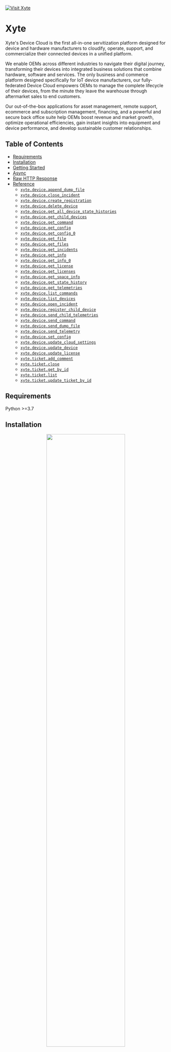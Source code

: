 <div align="left">

[![Visit Xyte](./header.png)](https://xyte.io)

# Xyte<a id="xyte"></a>

Xyte's Device Cloud is the first all-in-one servitization platform designed for device and hardware manufacturers to cloudify, operate, support, and commercialize their connected devices in a unified platform. 

We enable OEMs across different industries to navigate their digital journey, transforming their devices into integrated business solutions that combine hardware, software and services. The only business and commerce platform designed specifically for IoT device manufacturers, our fully-federated Device Cloud empowers OEMs to manage the complete lifecycle of their devices, from the minute they leave the warehouse through aftermarket sales to end customers.

Our out-of-the-box applications for asset management, remote support, ecommerce and subscription management, financing, and a powerful and secure back office suite help OEMs boost revenue and market growth, optimize operational efficiencies, gain instant insights into equipment and device performance, and develop sustainable customer relationships.


</div>

## Table of Contents<a id="table-of-contents"></a>

<!-- toc -->

- [Requirements](#requirements)
- [Installation](#installation)
- [Getting Started](#getting-started)
- [Async](#async)
- [Raw HTTP Response](#raw-http-response)
- [Reference](#reference)
  * [`xyte.device.append_dump_file`](#xytedeviceappend_dump_file)
  * [`xyte.device.close_incident`](#xytedeviceclose_incident)
  * [`xyte.device.create_registration`](#xytedevicecreate_registration)
  * [`xyte.device.delete_device`](#xytedevicedelete_device)
  * [`xyte.device.get_all_device_state_histories`](#xytedeviceget_all_device_state_histories)
  * [`xyte.device.get_child_devices`](#xytedeviceget_child_devices)
  * [`xyte.device.get_command`](#xytedeviceget_command)
  * [`xyte.device.get_config`](#xytedeviceget_config)
  * [`xyte.device.get_config_0`](#xytedeviceget_config_0)
  * [`xyte.device.get_file`](#xytedeviceget_file)
  * [`xyte.device.get_files`](#xytedeviceget_files)
  * [`xyte.device.get_incidents`](#xytedeviceget_incidents)
  * [`xyte.device.get_info`](#xytedeviceget_info)
  * [`xyte.device.get_info_0`](#xytedeviceget_info_0)
  * [`xyte.device.get_license`](#xytedeviceget_license)
  * [`xyte.device.get_licenses`](#xytedeviceget_licenses)
  * [`xyte.device.get_space_info`](#xytedeviceget_space_info)
  * [`xyte.device.get_state_history`](#xytedeviceget_state_history)
  * [`xyte.device.get_telemetries`](#xytedeviceget_telemetries)
  * [`xyte.device.list_commands`](#xytedevicelist_commands)
  * [`xyte.device.list_devices`](#xytedevicelist_devices)
  * [`xyte.device.open_incident`](#xytedeviceopen_incident)
  * [`xyte.device.register_child_device`](#xytedeviceregister_child_device)
  * [`xyte.device.send_child_telemetries`](#xytedevicesend_child_telemetries)
  * [`xyte.device.send_command`](#xytedevicesend_command)
  * [`xyte.device.send_dump_file`](#xytedevicesend_dump_file)
  * [`xyte.device.send_telemetry`](#xytedevicesend_telemetry)
  * [`xyte.device.set_config`](#xytedeviceset_config)
  * [`xyte.device.update_cloud_settings`](#xytedeviceupdate_cloud_settings)
  * [`xyte.device.update_device`](#xytedeviceupdate_device)
  * [`xyte.device.update_license`](#xytedeviceupdate_license)
  * [`xyte.ticket.add_comment`](#xyteticketadd_comment)
  * [`xyte.ticket.close`](#xyteticketclose)
  * [`xyte.ticket.get_by_id`](#xyteticketget_by_id)
  * [`xyte.ticket.list`](#xyteticketlist)
  * [`xyte.ticket.update_ticket_by_id`](#xyteticketupdate_ticket_by_id)

<!-- tocstop -->

## Requirements<a id="requirements"></a>

Python >=3.7

## Installation<a id="installation"></a>
<div align="center">
  <a href="https://konfigthis.com/sdk-sign-up?company=Xyte&language=Python">
    <img src="https://raw.githubusercontent.com/konfig-dev/brand-assets/HEAD/cta-images/python-cta.png" width="70%">
  </a>
</div>

## Getting Started<a id="getting-started"></a>

```python
from pprint import pprint
from xyte_python_sdk import Xyte, ApiException

xyte = Xyte(
    sec0="YOUR_API_KEY",
)

try:
    # Append Dump File
    append_dump_file_response = xyte.device.append_dump_file(
        raw_body="string_example",
        device_id="deviceId_example",
        dump_id="dumpId_example",
    )
    print(append_dump_file_response)
except ApiException as e:
    print("Exception when calling DeviceApi.append_dump_file: %s\n" % e)
    pprint(e.body)
    if e.status == 401:
        pprint(e.body["error"])
    pprint(e.headers)
    pprint(e.status)
    pprint(e.reason)
    pprint(e.round_trip_time)
```

## Async<a id="async"></a>

`async` support is available by prepending `a` to any method.

```python
import asyncio
from pprint import pprint
from xyte_python_sdk import Xyte, ApiException

xyte = Xyte(
    sec0="YOUR_API_KEY",
)


async def main():
    try:
        # Append Dump File
        append_dump_file_response = await xyte.device.aappend_dump_file(
            raw_body="string_example",
            device_id="deviceId_example",
            dump_id="dumpId_example",
        )
        print(append_dump_file_response)
    except ApiException as e:
        print("Exception when calling DeviceApi.append_dump_file: %s\n" % e)
        pprint(e.body)
        if e.status == 401:
            pprint(e.body["error"])
        pprint(e.headers)
        pprint(e.status)
        pprint(e.reason)
        pprint(e.round_trip_time)


asyncio.run(main())
```

## Raw HTTP Response<a id="raw-http-response"></a>

To access raw HTTP response values, use the `.raw` namespace.

```python
from pprint import pprint
from xyte_python_sdk import Xyte, ApiException

xyte = Xyte(
    sec0="YOUR_API_KEY",
)

try:
    # Append Dump File
    append_dump_file_response = xyte.device.raw.append_dump_file(
        raw_body="string_example",
        device_id="deviceId_example",
        dump_id="dumpId_example",
    )
    pprint(append_dump_file_response.body)
    pprint(append_dump_file_response.body["length"])
    pprint(append_dump_file_response.headers)
    pprint(append_dump_file_response.status)
    pprint(append_dump_file_response.round_trip_time)
except ApiException as e:
    print("Exception when calling DeviceApi.append_dump_file: %s\n" % e)
    pprint(e.body)
    if e.status == 401:
        pprint(e.body["error"])
    pprint(e.headers)
    pprint(e.status)
    pprint(e.reason)
    pprint(e.round_trip_time)
```


## Reference<a id="reference"></a>
### `xyte.device.append_dump_file`<a id="xytedeviceappend_dump_file"></a>

Append Dump File

#### 🛠️ Usage<a id="🛠️-usage"></a>

```python
append_dump_file_response = xyte.device.append_dump_file(
    raw_body="string_example",
    device_id="deviceId_example",
    dump_id="dumpId_example",
)
```

#### ⚙️ Parameters<a id="⚙️-parameters"></a>

##### raw_body: `str`<a id="raw_body-str"></a>

##### device_id: `str`<a id="device_id-str"></a>

##### dump_id: `str`<a id="dump_id-str"></a>

#### ⚙️ Request Body<a id="⚙️-request-body"></a>

[`DeviceAppendDumpFileRequest`](./xyte_python_sdk/type/device_append_dump_file_request.py)
#### 🔄 Return<a id="🔄-return"></a>

[`DeviceAppendDumpFileResponse`](./xyte_python_sdk/pydantic/device_append_dump_file_response.py)

#### 🌐 Endpoint<a id="🌐-endpoint"></a>

`/v1/devices/{deviceId}/dumps/{dumpId}` `put`

[🔙 **Back to Table of Contents**](#table-of-contents)

---

### `xyte.device.close_incident`<a id="xytedeviceclose_incident"></a>

Close Incident

#### 🛠️ Usage<a id="🛠️-usage"></a>

```python
close_incident_response = xyte.device.close_incident(
    device_id="deviceId_example",
    incident_id="incidentId_example",
)
```

#### ⚙️ Parameters<a id="⚙️-parameters"></a>

##### device_id: `str`<a id="device_id-str"></a>

Unique Device ID

##### incident_id: `str`<a id="incident_id-str"></a>

The unique id of the incident to close

#### 🔄 Return<a id="🔄-return"></a>

[`DeviceCloseIncidentResponse`](./xyte_python_sdk/pydantic/device_close_incident_response.py)

#### 🌐 Endpoint<a id="🌐-endpoint"></a>

`/v1/devices/{deviceId}/incidents/{incidentId}` `delete`

[🔙 **Back to Table of Contents**](#table-of-contents)

---

### `xyte.device.create_registration`<a id="xytedevicecreate_registration"></a>

Register Device

#### 🛠️ Usage<a id="🛠️-usage"></a>

```python
create_registration_response = xyte.device.create_registration(
    sn="string_example",
    firmware_version="1.0.0",
    hardware_key="string_example",
    mac="string_example",
    cloud_id="string_example",
    name="string_example",
    details={},
    sub_model="string_example",
    parent_id="string_example",
)
```

#### ⚙️ Parameters<a id="⚙️-parameters"></a>

##### sn: `str`<a id="sn-str"></a>

Unique device serial number

##### firmware_version: `str`<a id="firmware_version-str"></a>

Semver based firmware version

##### hardware_key: `str`<a id="hardware_key-str"></a>

Key defined in the model's hardware key section

##### mac: `str`<a id="mac-str"></a>

MAC address of the device

##### cloud_id: `str`<a id="cloud_id-str"></a>

Unique device identifier (must specify this or mac)

##### name: `str`<a id="name-str"></a>

Display name for the end-user

##### details: `Dict[str, Union[bool, date, datetime, dict, float, int, list, str, None]]`<a id="details-dictstr-unionbool-date-datetime-dict-float-int-list-str-none"></a>

Generic JSON object with unconstrained data

##### sub_model: `str`<a id="sub_model-str"></a>

Additional model details text

##### parent_id: `str`<a id="parent_id-str"></a>

UUID of the parent device

#### ⚙️ Request Body<a id="⚙️-request-body"></a>

[`DeviceCreateRegistrationRequest`](./xyte_python_sdk/type/device_create_registration_request.py)
#### 🔄 Return<a id="🔄-return"></a>

[`DeviceCreateRegistrationResponse`](./xyte_python_sdk/pydantic/device_create_registration_response.py)

#### 🌐 Endpoint<a id="🌐-endpoint"></a>

`/v1/devices` `post`

[🔙 **Back to Table of Contents**](#table-of-contents)

---

### `xyte.device.delete_device`<a id="xytedevicedelete_device"></a>

Delete Device

#### 🛠️ Usage<a id="🛠️-usage"></a>

```python
delete_device_response = xyte.device.delete_device(
    device_id="device_id_example",
)
```

#### ⚙️ Parameters<a id="⚙️-parameters"></a>

##### device_id: `str`<a id="device_id-str"></a>

Device's unique ID

#### 🔄 Return<a id="🔄-return"></a>

[`DeviceDeleteDeviceResponse`](./xyte_python_sdk/pydantic/device_delete_device_response.py)

#### 🌐 Endpoint<a id="🌐-endpoint"></a>

`/core/v1/partner/devices/{device_id}` `delete`

[🔙 **Back to Table of Contents**](#table-of-contents)

---

### `xyte.device.get_all_device_state_histories`<a id="xytedeviceget_all_device_state_histories"></a>

Get All Device's State History

#### 🛠️ Usage<a id="🛠️-usage"></a>

```python
get_all_device_state_histories_response = xyte.device.get_all_device_state_histories(
    status="string_example",
    _from="beginning of current month",
    to="Current time",
    page=1,
)
```

#### ⚙️ Parameters<a id="⚙️-parameters"></a>

##### status: `str`<a id="status-str"></a>

Filter by state: online, offline, unavailable, error

##### _from: `datetime`<a id="_from-datetime"></a>

Query range

##### to: `datetime`<a id="to-datetime"></a>

Query range

##### page: `int`<a id="page-int"></a>

Pagination (500 records per page)

#### 🌐 Endpoint<a id="🌐-endpoint"></a>

`/core/v1/partner/devices/histories` `get`

[🔙 **Back to Table of Contents**](#table-of-contents)

---

### `xyte.device.get_child_devices`<a id="xytedeviceget_child_devices"></a>

Get Child Devices

#### 🛠️ Usage<a id="🛠️-usage"></a>

```python
get_child_devices_response = xyte.device.get_child_devices(
    parent_id="parent_id_example",
)
```

#### ⚙️ Parameters<a id="⚙️-parameters"></a>

##### parent_id: `str`<a id="parent_id-str"></a>

The ID of the parent device

#### 🔄 Return<a id="🔄-return"></a>

[`DeviceGetChildDevicesResponse`](./xyte_python_sdk/pydantic/device_get_child_devices_response.py)

#### 🌐 Endpoint<a id="🌐-endpoint"></a>

`/v1/devices/{parent_id}/children` `get`

[🔙 **Back to Table of Contents**](#table-of-contents)

---

### `xyte.device.get_command`<a id="xytedeviceget_command"></a>

Get Command

#### 🛠️ Usage<a id="🛠️-usage"></a>

```python
get_command_response = xyte.device.get_command(
    device_id="deviceId_example",
)
```

#### ⚙️ Parameters<a id="⚙️-parameters"></a>

##### device_id: `str`<a id="device_id-str"></a>

#### 🌐 Endpoint<a id="🌐-endpoint"></a>

`/v1/devices/{deviceId}/command` `get`

[🔙 **Back to Table of Contents**](#table-of-contents)

---

### `xyte.device.get_config`<a id="xytedeviceget_config"></a>

Get Config

#### 🛠️ Usage<a id="🛠️-usage"></a>

```python
get_config_response = xyte.device.get_config(
    device_id="deviceId_example",
)
```

#### ⚙️ Parameters<a id="⚙️-parameters"></a>

##### device_id: `str`<a id="device_id-str"></a>

#### 🔄 Return<a id="🔄-return"></a>

[`DeviceGetConfigResponse`](./xyte_python_sdk/pydantic/device_get_config_response.py)

#### 🌐 Endpoint<a id="🌐-endpoint"></a>

`/v1/devices/{deviceId}/config` `get`

[🔙 **Back to Table of Contents**](#table-of-contents)

---

### `xyte.device.get_config_0`<a id="xytedeviceget_config_0"></a>

Get Device Configuration

#### 🛠️ Usage<a id="🛠️-usage"></a>

```python
get_config_0_response = xyte.device.get_config_0(
    device_id="device_id_example",
)
```

#### ⚙️ Parameters<a id="⚙️-parameters"></a>

##### device_id: `str`<a id="device_id-str"></a>

Unique Device ID

#### 🔄 Return<a id="🔄-return"></a>

[`DeviceGetConfig200Response`](./xyte_python_sdk/pydantic/device_get_config200_response.py)

#### 🌐 Endpoint<a id="🌐-endpoint"></a>

`/core/v1/partner/devices/{device_id}/config` `get`

[🔙 **Back to Table of Contents**](#table-of-contents)

---

### `xyte.device.get_file`<a id="xytedeviceget_file"></a>

Get File

#### 🛠️ Usage<a id="🛠️-usage"></a>

```python
get_file_response = xyte.device.get_file(
    device_id="deviceId_example",
    file_uuid="fileUuid_example",
)
```

#### ⚙️ Parameters<a id="⚙️-parameters"></a>

##### device_id: `str`<a id="device_id-str"></a>

##### file_uuid: `str`<a id="file_uuid-str"></a>

#### 🌐 Endpoint<a id="🌐-endpoint"></a>

`/v1/devices/{deviceId}/files/{fileUuid}` `get`

[🔙 **Back to Table of Contents**](#table-of-contents)

---

### `xyte.device.get_files`<a id="xytedeviceget_files"></a>

Get Files

#### 🛠️ Usage<a id="🛠️-usage"></a>

```python
get_files_response = xyte.device.get_files(
    device_id="deviceId_example",
)
```

#### ⚙️ Parameters<a id="⚙️-parameters"></a>

##### device_id: `str`<a id="device_id-str"></a>

#### 🌐 Endpoint<a id="🌐-endpoint"></a>

`/v1/devices/{deviceId}/files` `get`

[🔙 **Back to Table of Contents**](#table-of-contents)

---

### `xyte.device.get_incidents`<a id="xytedeviceget_incidents"></a>

Get Incidents

#### 🛠️ Usage<a id="🛠️-usage"></a>

```python
get_incidents_response = xyte.device.get_incidents(
    device_id="deviceId_example",
)
```

#### ⚙️ Parameters<a id="⚙️-parameters"></a>

##### device_id: `str`<a id="device_id-str"></a>

Device's unique ID

#### 🔄 Return<a id="🔄-return"></a>

[`DeviceGetIncidentsResponse`](./xyte_python_sdk/pydantic/device_get_incidents_response.py)

#### 🌐 Endpoint<a id="🌐-endpoint"></a>

`/v1/devices/{deviceId}/incidents` `get`

[🔙 **Back to Table of Contents**](#table-of-contents)

---

### `xyte.device.get_info`<a id="xytedeviceget_info"></a>

Get Device Info

#### 🛠️ Usage<a id="🛠️-usage"></a>

```python
get_info_response = xyte.device.get_info(
    device_id="deviceId_example",
)
```

#### ⚙️ Parameters<a id="⚙️-parameters"></a>

##### device_id: `str`<a id="device_id-str"></a>

#### 🔄 Return<a id="🔄-return"></a>

[`DeviceGetInfoResponse`](./xyte_python_sdk/pydantic/device_get_info_response.py)

#### 🌐 Endpoint<a id="🌐-endpoint"></a>

`/v1/devices/{deviceId}` `get`

[🔙 **Back to Table of Contents**](#table-of-contents)

---

### `xyte.device.get_info_0`<a id="xytedeviceget_info_0"></a>

Get Device Info

#### 🛠️ Usage<a id="🛠️-usage"></a>

```python
get_info_0_response = xyte.device.get_info_0(
    device_id="device_id_example",
)
```

#### ⚙️ Parameters<a id="⚙️-parameters"></a>

##### device_id: `str`<a id="device_id-str"></a>

Device's unique ID

#### 🔄 Return<a id="🔄-return"></a>

[`DeviceGetInfo200Response`](./xyte_python_sdk/pydantic/device_get_info200_response.py)

#### 🌐 Endpoint<a id="🌐-endpoint"></a>

`/core/v1/partner/devices/{device_id}` `get`

[🔙 **Back to Table of Contents**](#table-of-contents)

---

### `xyte.device.get_license`<a id="xytedeviceget_license"></a>

Get License

#### 🛠️ Usage<a id="🛠️-usage"></a>

```python
get_license_response = xyte.device.get_license(
    device_id="deviceId_example",
)
```

#### ⚙️ Parameters<a id="⚙️-parameters"></a>

##### device_id: `str`<a id="device_id-str"></a>

#### 🔄 Return<a id="🔄-return"></a>

[`DeviceGetLicenseResponse`](./xyte_python_sdk/pydantic/device_get_license_response.py)

#### 🌐 Endpoint<a id="🌐-endpoint"></a>

`/v1/devices/{deviceId}/license` `get`

[🔙 **Back to Table of Contents**](#table-of-contents)

---

### `xyte.device.get_licenses`<a id="xytedeviceget_licenses"></a>

Get Licenses

#### 🛠️ Usage<a id="🛠️-usage"></a>

```python
get_licenses_response = xyte.device.get_licenses(
    device_id="deviceId_example",
)
```

#### ⚙️ Parameters<a id="⚙️-parameters"></a>

##### device_id: `str`<a id="device_id-str"></a>

#### 🔄 Return<a id="🔄-return"></a>

[`DeviceGetLicensesResponse`](./xyte_python_sdk/pydantic/device_get_licenses_response.py)

#### 🌐 Endpoint<a id="🌐-endpoint"></a>

`/v1/devices/{deviceId}/licenses` `get`

[🔙 **Back to Table of Contents**](#table-of-contents)

---

### `xyte.device.get_space_info`<a id="xytedeviceget_space_info"></a>

Get Space Info

#### 🛠️ Usage<a id="🛠️-usage"></a>

```python
get_space_info_response = xyte.device.get_space_info(
    device_id="deviceId_example",
)
```

#### ⚙️ Parameters<a id="⚙️-parameters"></a>

##### device_id: `str`<a id="device_id-str"></a>

#### 🔄 Return<a id="🔄-return"></a>

[`DeviceGetSpaceInfoResponse`](./xyte_python_sdk/pydantic/device_get_space_info_response.py)

#### 🌐 Endpoint<a id="🌐-endpoint"></a>

`/v1/devices/{deviceId}/space` `get`

[🔙 **Back to Table of Contents**](#table-of-contents)

---

### `xyte.device.get_state_history`<a id="xytedeviceget_state_history"></a>

Get Device State History

#### 🛠️ Usage<a id="🛠️-usage"></a>

```python
get_state_history_response = xyte.device.get_state_history(
    device_id="device_id_example",
    status="string_example",
    _from="beginning of current month",
    to="Current time",
    page=1,
)
```

#### ⚙️ Parameters<a id="⚙️-parameters"></a>

##### device_id: `str`<a id="device_id-str"></a>

Unique Device ID

##### status: `str`<a id="status-str"></a>

Filter by state: online, offline, unavailable, error

##### _from: `datetime`<a id="_from-datetime"></a>

Query range

##### to: `datetime`<a id="to-datetime"></a>

Query range

##### page: `int`<a id="page-int"></a>

Pagination (500 records per page)

#### 🌐 Endpoint<a id="🌐-endpoint"></a>

`/core/v1/partner/devices/{device_id}/history` `get`

[🔙 **Back to Table of Contents**](#table-of-contents)

---

### `xyte.device.get_telemetries`<a id="xytedeviceget_telemetries"></a>

Get Device Telemetries

#### 🛠️ Usage<a id="🛠️-usage"></a>

```python
get_telemetries_response = xyte.device.get_telemetries(
    device_id="device_id_example",
)
```

#### ⚙️ Parameters<a id="⚙️-parameters"></a>

##### device_id: `str`<a id="device_id-str"></a>

Unique Device ID

#### 🔄 Return<a id="🔄-return"></a>

[`DeviceGetTelemetriesResponse`](./xyte_python_sdk/pydantic/device_get_telemetries_response.py)

#### 🌐 Endpoint<a id="🌐-endpoint"></a>

`/core/v1/partner/devices/{device_id}/telemetries` `get`

[🔙 **Back to Table of Contents**](#table-of-contents)

---

### `xyte.device.list_commands`<a id="xytedevicelist_commands"></a>

Get Device Commands

#### 🛠️ Usage<a id="🛠️-usage"></a>

```python
list_commands_response = xyte.device.list_commands(
    device_id="device_id_example",
    status="string_example",
)
```

#### ⚙️ Parameters<a id="⚙️-parameters"></a>

##### device_id: `str`<a id="device_id-str"></a>

Unique Device ID

##### status: `str`<a id="status-str"></a>

Filter by command status: scheduled, pending, done, failed, aborted, in_progress

#### 🔄 Return<a id="🔄-return"></a>

[`DeviceListCommandsResponse`](./xyte_python_sdk/pydantic/device_list_commands_response.py)

#### 🌐 Endpoint<a id="🌐-endpoint"></a>

`/core/v1/partner/devices/{device_id}/commands` `get`

[🔙 **Back to Table of Contents**](#table-of-contents)

---

### `xyte.device.list_devices`<a id="xytedevicelist_devices"></a>

List Devices

#### 🛠️ Usage<a id="🛠️-usage"></a>

```python
list_devices_response = xyte.device.list_devices(
    model_id="string_example",
    sn="string_example",
    mac="string_example",
    page="string_example",
)
```

#### ⚙️ Parameters<a id="⚙️-parameters"></a>

##### model_id: `str`<a id="model_id-str"></a>

Filter by model id

##### sn: `str`<a id="sn-str"></a>

Filter by Serial Number

##### mac: `str`<a id="mac-str"></a>

Filter by MAC address

##### page: `str`<a id="page-str"></a>

Pagination selector

#### 🔄 Return<a id="🔄-return"></a>

[`DeviceListDevicesResponse`](./xyte_python_sdk/pydantic/device_list_devices_response.py)

#### 🌐 Endpoint<a id="🌐-endpoint"></a>

`/core/v1/partner/devices` `get`

[🔙 **Back to Table of Contents**](#table-of-contents)

---

### `xyte.device.open_incident`<a id="xytedeviceopen_incident"></a>

Open Incident

#### 🛠️ Usage<a id="🛠️-usage"></a>

```python
open_incident_response = xyte.device.open_incident(
    title="string_example",
    device_id="deviceId_example",
    description="string_example",
    priority="3",
    issue="Randomly generated tag",
    raw_body="string_example",
)
```

#### ⚙️ Parameters<a id="⚙️-parameters"></a>

##### title: `str`<a id="title-str"></a>

Short title

##### device_id: `str`<a id="device_id-str"></a>

##### description: `str`<a id="description-str"></a>

##### priority: `str`<a id="priority-str"></a>

Critical, High, Moderate, Low, Planning

##### issue: `str`<a id="issue-str"></a>

Short text to uniquely identify the issue (only one incident of each issue type can be open at a time)

##### raw_body: `str`<a id="raw_body-str"></a>

#### ⚙️ Request Body<a id="⚙️-request-body"></a>

[`DeviceOpenIncidentRequest`](./xyte_python_sdk/type/device_open_incident_request.py)
#### 🔄 Return<a id="🔄-return"></a>

[`DeviceOpenIncidentResponse`](./xyte_python_sdk/pydantic/device_open_incident_response.py)

#### 🌐 Endpoint<a id="🌐-endpoint"></a>

`/v1/devices/{deviceId}/incidents` `post`

[🔙 **Back to Table of Contents**](#table-of-contents)

---

### `xyte.device.register_child_device`<a id="xytedeviceregister_child_device"></a>

Register Child Device

#### 🛠️ Usage<a id="🛠️-usage"></a>

```python
register_child_device_response = xyte.device.register_child_device(
    firmware_version="string_example",
    model_id="string_example",
    parent_id="parent_id_example",
    sub_model="string_example",
    sn="string_example",
    mac="string_example",
    name="string_example",
    details={},
)
```

#### ⚙️ Parameters<a id="⚙️-parameters"></a>

##### firmware_version: `str`<a id="firmware_version-str"></a>

##### model_id: `str`<a id="model_id-str"></a>

##### parent_id: `str`<a id="parent_id-str"></a>

The ID of the parent device

##### sub_model: `str`<a id="sub_model-str"></a>

##### sn: `str`<a id="sn-str"></a>

##### mac: `str`<a id="mac-str"></a>

##### name: `str`<a id="name-str"></a>

##### details: `Dict[str, Union[bool, date, datetime, dict, float, int, list, str, None]]`<a id="details-dictstr-unionbool-date-datetime-dict-float-int-list-str-none"></a>

#### ⚙️ Request Body<a id="⚙️-request-body"></a>

[`DeviceRegisterChildDeviceRequest`](./xyte_python_sdk/type/device_register_child_device_request.py)
#### 🔄 Return<a id="🔄-return"></a>

[`DeviceRegisterChildDeviceResponse`](./xyte_python_sdk/pydantic/device_register_child_device_response.py)

#### 🌐 Endpoint<a id="🌐-endpoint"></a>

`/v1/devices/{parent_id}/children` `post`

[🔙 **Back to Table of Contents**](#table-of-contents)

---

### `xyte.device.send_child_telemetries`<a id="xytedevicesend_child_telemetries"></a>

Send Child Telemetries

#### 🛠️ Usage<a id="🛠️-usage"></a>

```python
send_child_telemetries_response = xyte.device.send_child_telemetries(
    raw_body={},
    device_id="deviceId_example",
)
```

#### ⚙️ Parameters<a id="⚙️-parameters"></a>

##### raw_body: `Dict[str, Union[bool, date, datetime, dict, float, int, list, str, None]]`<a id="raw_body-dictstr-unionbool-date-datetime-dict-float-int-list-str-none"></a>

Mapping of child device UUIDs to telemetry data for each device

##### device_id: `str`<a id="device_id-str"></a>

#### ⚙️ Request Body<a id="⚙️-request-body"></a>

[`DeviceSendChildTelemetriesRequest`](./xyte_python_sdk/type/device_send_child_telemetries_request.py)
#### 🔄 Return<a id="🔄-return"></a>

[`DeviceSendChildTelemetriesResponse`](./xyte_python_sdk/pydantic/device_send_child_telemetries_response.py)

#### 🌐 Endpoint<a id="🌐-endpoint"></a>

`/v1/devices/{deviceId}/children/telemetries` `post`

[🔙 **Back to Table of Contents**](#table-of-contents)

---

### `xyte.device.send_command`<a id="xytedevicesend_command"></a>

Update Command

#### 🛠️ Usage<a id="🛠️-usage"></a>

```python
send_command_response = xyte.device.send_command(
    status="done",
    id="string_example",
    device_id="deviceId_example",
    message="string_example",
)
```

#### ⚙️ Parameters<a id="⚙️-parameters"></a>

##### status: `str`<a id="status-str"></a>

##### id: `str`<a id="id-str"></a>

##### device_id: `str`<a id="device_id-str"></a>

##### message: `str`<a id="message-str"></a>

#### ⚙️ Request Body<a id="⚙️-request-body"></a>

[`DeviceSendCommandRequest`](./xyte_python_sdk/type/device_send_command_request.py)
#### 🔄 Return<a id="🔄-return"></a>

[`DeviceSendCommandResponse`](./xyte_python_sdk/pydantic/device_send_command_response.py)

#### 🌐 Endpoint<a id="🌐-endpoint"></a>

`/v1/devices/{deviceId}/command` `post`

[🔙 **Back to Table of Contents**](#table-of-contents)

---

### `xyte.device.send_dump_file`<a id="xytedevicesend_dump_file"></a>

Send Dump

#### 🛠️ Usage<a id="🛠️-usage"></a>

```python
send_dump_file_response = xyte.device.send_dump_file(
    raw_body=open("/path/to/file", "rb"),
    device_id="deviceId_example",
    mime_type="text/plain",
    filename="filename",
)
```

#### ⚙️ Parameters<a id="⚙️-parameters"></a>

##### raw_body: `IO`<a id="raw_body-io"></a>

Raw configuration dump

##### device_id: `str`<a id="device_id-str"></a>

##### mime_type: `str`<a id="mime_type-str"></a>

##### filename: `str`<a id="filename-str"></a>

#### ⚙️ Request Body<a id="⚙️-request-body"></a>

[`DeviceSendDumpFileRequest`](./xyte_python_sdk/type/device_send_dump_file_request.py)
#### 🔄 Return<a id="🔄-return"></a>

[`DeviceSendDumpFileResponse`](./xyte_python_sdk/pydantic/device_send_dump_file_response.py)

#### 🌐 Endpoint<a id="🌐-endpoint"></a>

`/v1/devices/{deviceId}/dumps/{mime-type}/{filename}` `post`

[🔙 **Back to Table of Contents**](#table-of-contents)

---

### `xyte.device.send_telemetry`<a id="xytedevicesend_telemetry"></a>

Send Telemetry

#### 🛠️ Usage<a id="🛠️-usage"></a>

```python
send_telemetry_response = xyte.device.send_telemetry(
    status="online",
    device_id="deviceId_example",
    timestamp="1970-01-01",
    telemetries="string_example",
    override=True,
)
```

#### ⚙️ Parameters<a id="⚙️-parameters"></a>

##### status: `str`<a id="status-str"></a>

##### device_id: `str`<a id="device_id-str"></a>

##### timestamp: `date`<a id="timestamp-date"></a>

##### telemetries: `str`<a id="telemetries-str"></a>

##### override: `bool`<a id="override-bool"></a>

#### ⚙️ Request Body<a id="⚙️-request-body"></a>

[`DeviceSendTelemetryRequest`](./xyte_python_sdk/type/device_send_telemetry_request.py)
#### 🔄 Return<a id="🔄-return"></a>

[`DeviceSendTelemetryResponse`](./xyte_python_sdk/pydantic/device_send_telemetry_response.py)

#### 🌐 Endpoint<a id="🌐-endpoint"></a>

`/v1/devices/{deviceId}/telemetry` `post`

[🔙 **Back to Table of Contents**](#table-of-contents)

---

### `xyte.device.set_config`<a id="xytedeviceset_config"></a>

Set Config

#### 🛠️ Usage<a id="🛠️-usage"></a>

```python
set_config_response = xyte.device.set_config(
    device_id="deviceId_example",
    raw_body="string_example",
)
```

#### ⚙️ Parameters<a id="⚙️-parameters"></a>

##### device_id: `str`<a id="device_id-str"></a>

##### raw_body: `str`<a id="raw_body-str"></a>

Put your raw JSON config here

#### ⚙️ Request Body<a id="⚙️-request-body"></a>

[`DeviceSetConfigRequest`](./xyte_python_sdk/type/device_set_config_request.py)
#### 🔄 Return<a id="🔄-return"></a>

[`DeviceSetConfigResponse`](./xyte_python_sdk/pydantic/device_set_config_response.py)

#### 🌐 Endpoint<a id="🌐-endpoint"></a>

`/v1/devices/{deviceId}/config` `post`

[🔙 **Back to Table of Contents**](#table-of-contents)

---

### `xyte.device.update_cloud_settings`<a id="xytedeviceupdate_cloud_settings"></a>

Set Cloud Settings

#### 🛠️ Usage<a id="🛠️-usage"></a>

```python
update_cloud_settings_response = xyte.device.update_cloud_settings(
    device_id="deviceId_example",
    _property="string_example",
    value="string_example",
)
```

#### ⚙️ Parameters<a id="⚙️-parameters"></a>

##### device_id: `str`<a id="device_id-str"></a>

##### _property: `str`<a id="_property-str"></a>

The Property you would like to change

##### value: `str`<a id="value-str"></a>

The value to set for the given propery

#### ⚙️ Request Body<a id="⚙️-request-body"></a>

[`DeviceUpdateCloudSettingsRequest`](./xyte_python_sdk/type/device_update_cloud_settings_request.py)
#### 🌐 Endpoint<a id="🌐-endpoint"></a>

`/v1/devices/{deviceId}/cloud_settings` `put`

[🔙 **Back to Table of Contents**](#table-of-contents)

---

### `xyte.device.update_device`<a id="xytedeviceupdate_device"></a>

Update Device

#### 🛠️ Usage<a id="🛠️-usage"></a>

```python
update_device_response = xyte.device.update_device(
    device_id="deviceId_example",
    firmware_version="string_example",
    name="string_example",
    space_version="string_example",
    config_version="string_example",
    details={},
)
```

#### ⚙️ Parameters<a id="⚙️-parameters"></a>

##### device_id: `str`<a id="device_id-str"></a>

##### firmware_version: `str`<a id="firmware_version-str"></a>

##### name: `str`<a id="name-str"></a>

Friendly device name

##### space_version: `str`<a id="space_version-str"></a>

Latest version of the space information the device has applied

##### config_version: `str`<a id="config_version-str"></a>

Latest version of the configuration the device has applied

##### details: `Dict[str, Union[bool, date, datetime, dict, float, int, list, str, None]]`<a id="details-dictstr-unionbool-date-datetime-dict-float-int-list-str-none"></a>

Details of the device. Will be visible in a different tab on the device's view calls 'Details'.

#### ⚙️ Request Body<a id="⚙️-request-body"></a>

[`DeviceUpdateDeviceRequest`](./xyte_python_sdk/type/device_update_device_request.py)
#### 🔄 Return<a id="🔄-return"></a>

[`DeviceUpdateDeviceResponse`](./xyte_python_sdk/pydantic/device_update_device_response.py)

#### 🌐 Endpoint<a id="🌐-endpoint"></a>

`/v1/devices/{deviceId}` `put`

[🔙 **Back to Table of Contents**](#table-of-contents)

---

### `xyte.device.update_license`<a id="xytedeviceupdate_license"></a>

Update License

#### 🛠️ Usage<a id="🛠️-usage"></a>

```python
update_license_response = xyte.device.update_license(
    id="string_example",
    state="string_example",
    device_id="deviceId_example",
    error="string_example",
)
```

#### ⚙️ Parameters<a id="⚙️-parameters"></a>

##### id: `str`<a id="id-str"></a>

##### state: `str`<a id="state-str"></a>

##### device_id: `str`<a id="device_id-str"></a>

##### error: `str`<a id="error-str"></a>

#### ⚙️ Request Body<a id="⚙️-request-body"></a>

[`DeviceUpdateLicenseRequest`](./xyte_python_sdk/type/device_update_license_request.py)
#### 🔄 Return<a id="🔄-return"></a>

[`DeviceUpdateLicenseResponse`](./xyte_python_sdk/pydantic/device_update_license_response.py)

#### 🌐 Endpoint<a id="🌐-endpoint"></a>

`/v1/devices/{deviceId}/licenses` `post`

[🔙 **Back to Table of Contents**](#table-of-contents)

---

### `xyte.ticket.add_comment`<a id="xyteticketadd_comment"></a>

Add Comment

#### 🛠️ Usage<a id="🛠️-usage"></a>

```python
add_comment_response = xyte.ticket.add_comment(
    ticket_id="ticket_id_example",
    message="string_example",
)
```

#### ⚙️ Parameters<a id="⚙️-parameters"></a>

##### ticket_id: `str`<a id="ticket_id-str"></a>

Unique ticket ID

##### message: `str`<a id="message-str"></a>

Message to post

#### ⚙️ Request Body<a id="⚙️-request-body"></a>

[`TicketAddCommentRequest`](./xyte_python_sdk/type/ticket_add_comment_request.py)
#### 🔄 Return<a id="🔄-return"></a>

[`TicketAddCommentResponse`](./xyte_python_sdk/pydantic/ticket_add_comment_response.py)

#### 🌐 Endpoint<a id="🌐-endpoint"></a>

`/core/v1/partner/tickets/{ticket_id}/message` `post`

[🔙 **Back to Table of Contents**](#table-of-contents)

---

### `xyte.ticket.close`<a id="xyteticketclose"></a>

Close Ticket

#### 🛠️ Usage<a id="🛠️-usage"></a>

```python
close_response = xyte.ticket.close(
    ticket_id="ticket_id_example",
)
```

#### ⚙️ Parameters<a id="⚙️-parameters"></a>

##### ticket_id: `str`<a id="ticket_id-str"></a>

Unique ticket ID

#### 🔄 Return<a id="🔄-return"></a>

[`TicketCloseResponse`](./xyte_python_sdk/pydantic/ticket_close_response.py)

#### 🌐 Endpoint<a id="🌐-endpoint"></a>

`/core/v1/partner/tickets/{ticket_id}/resolved` `post`

[🔙 **Back to Table of Contents**](#table-of-contents)

---

### `xyte.ticket.get_by_id`<a id="xyteticketget_by_id"></a>

Get Ticket

#### 🛠️ Usage<a id="🛠️-usage"></a>

```python
get_by_id_response = xyte.ticket.get_by_id(
    ticket_id="ticket_id_example",
)
```

#### ⚙️ Parameters<a id="⚙️-parameters"></a>

##### ticket_id: `str`<a id="ticket_id-str"></a>

Unique ticket ID

#### 🔄 Return<a id="🔄-return"></a>

[`TicketGetByIdResponse`](./xyte_python_sdk/pydantic/ticket_get_by_id_response.py)

#### 🌐 Endpoint<a id="🌐-endpoint"></a>

`/core/v1/partner/tickets/{ticket_id} (COPY)` `get`

[🔙 **Back to Table of Contents**](#table-of-contents)

---

### `xyte.ticket.list`<a id="xyteticketlist"></a>

List Tickets

#### 🛠️ Usage<a id="🛠️-usage"></a>

```python
list_response = xyte.ticket.list()
```

#### 🔄 Return<a id="🔄-return"></a>

[`TicketListResponse`](./xyte_python_sdk/pydantic/ticket_list_response.py)

#### 🌐 Endpoint<a id="🌐-endpoint"></a>

`/core/v1/partner/tickets` `get`

[🔙 **Back to Table of Contents**](#table-of-contents)

---

### `xyte.ticket.update_ticket_by_id`<a id="xyteticketupdate_ticket_by_id"></a>

Update Ticket

#### 🛠️ Usage<a id="🛠️-usage"></a>

```python
update_ticket_by_id_response = xyte.ticket.update_ticket_by_id(
    ticket_id="ticket_id_example",
    title="string_example",
    description="string_example",
)
```

#### ⚙️ Parameters<a id="⚙️-parameters"></a>

##### ticket_id: `str`<a id="ticket_id-str"></a>

Unique ticket ID

##### title: `str`<a id="title-str"></a>

New ticket title

##### description: `str`<a id="description-str"></a>

New ticket description

#### ⚙️ Request Body<a id="⚙️-request-body"></a>

[`TicketUpdateTicketByIdRequest`](./xyte_python_sdk/type/ticket_update_ticket_by_id_request.py)
#### 🔄 Return<a id="🔄-return"></a>

[`TicketUpdateTicketByIdResponse`](./xyte_python_sdk/pydantic/ticket_update_ticket_by_id_response.py)

#### 🌐 Endpoint<a id="🌐-endpoint"></a>

`/core/v1/partner/tickets/{ticket_id}` `put`

[🔙 **Back to Table of Contents**](#table-of-contents)

---


## Author<a id="author"></a>
This Python package is automatically generated by [Konfig](https://konfigthis.com)
